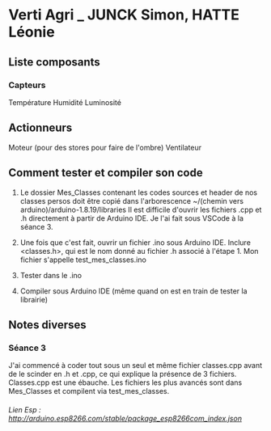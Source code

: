 # Verti Agri _ JUNCK Simon, HATTE Léonie



## Liste composants 
### Capteurs
 Température
 Humidité 
 Luminosité

## Actionneurs
Moteur (pour des stores pour faire de l'ombre)
Ventilateur 

## Comment tester et compiler son code
1. Le dossier Mes_Classes contenant les codes sources et header de nos classes persos doit être copié dans l'arborescence ~/(chemin vers arduino)/arduino-1.8.19/libraries
Il est difficile d'ouvrir les fichiers .cpp et .h directement à partir de Arduino IDE. Je l'ai fait sous VSCode à la séance 3.

2. Une fois que c'est fait, ouvrir un fichier .ino sous Arduino IDE. Inclure <classes.h>, qui est le nom donné au fichier .h associé à l'étape 1. Mon fichier s'appelle test_mes_classes.ino

3. Tester dans le .ino

4. Compiler sous Arduino IDE (même quand on est en train de tester la librairie)


## Notes diverses
### Séance 3
J'ai commencé à coder tout sous un seul et même fichier classes.cpp avant de le scinder en .h et .cpp, ce qui explique la présence de 3 fichiers.
Classes.cpp est une ébauche. Les fichiers les plus avancés sont dans Mes_Classes et compilent via test_mes_classes.  



###### Lien Esp :  http://arduino.esp8266.com/stable/package_esp8266com_index.json


